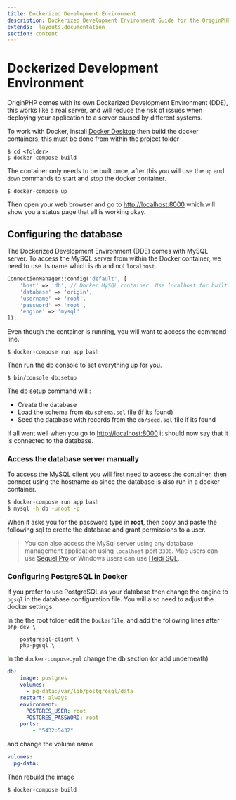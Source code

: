 ```yaml
---
title: Dockerized Development Environment
description: Dockerized Development Environment Guide for the OriginPHP Framework
extends: _layouts.documentation
section: content
---
```

# Dockerized Development Environment

OriginPHP comes with its own Dockerized Development Environment (DDE), this works like a real server, and will reduce the risk of issues when deploying your application to a server caused by different systems.

To work with Docker, install [Docker Desktop](https://www.docker.com/products/docker-desktop) then build the docker containers, this must be done from within the project folder

```linux
$ cd <folder>
$ docker-compose build
```

The container only needs to be built once, after this you will use the `up` and `down` commands to start and stop the docker container.

```linux
$ docker-compose up
```

Then open your web browser and go to [http://localhost:8000](http://localhost:8000)  which will show you a status page that all is working okay.

## Configuring the database

The Dockerized Development Environment (DDE) comes with MySQL server. To access the MySQL server from within the Docker container, we need to use its name which is `db` and not `localhost`.

```php
ConnectionManager::config('default', [
    'host' => 'db', // Docker MySQL container. Use localhost for built in webserver
    'database' => 'origin',
    'username' => 'root',
    'password' => 'root',
    'engine' => 'mysql'
]);
```

Even though the container is running, you will want to access the command line.

```linux
$ docker-compose run app bash
```

Then run the db console to set everything up for you.

```linux
$ bin/console db:setup
```

The db setup command will :

- Create the database
- Load the schema from `db/schema.sql` file (if its found)
- Seed the database with records from the `db/seed.sql` file if its found

If all went well when you go to [http://localhost:8000](http://localhost:8000)  it should now say that it is connected to the database.

### Access the database server manually

To access the MySQL client you will first need to access the container, then connect using the hostname `db` since the database is also run in a docker container.

```bash
$ docker-compose run app bash
$ mysql -h db -uroot -p
```

When it asks you for the password type in **root**, then copy and paste the following sql to create the database and grant permissions to a user.

> You can also access the MySql server using any database management application using `localhost` port `3306`. Mac users can use [Sequel Pro](https://www.sequelpro.com/) or Windows users can use [Heidi SQL](https://www.heidisql.com/).


### Configuring PostgreSQL in Docker

If you prefer to use PostgreSQL as your database then change the engine to `pgsql` in the database configuration file. You will also need to adjust the docker settings.

In the the root folder edit the `Dockerfile`, and add the following lines after `php-dev \` 
```
    postgresql-client \
    php-pgsql \
```

In the `docker-compose.yml` change the db section (or add underneath)

```yaml
db:
    image: postgres
    volumes:
      - pg-data:/var/lib/postgresql/data
    restart: always
    environment:
      POSTGRES_USER: root
      POSTGRES_PASSWORD: root
    ports:
        - "5432:5432"
```

and change the volume name

```yaml
volumes:
  pg-data:
```

Then rebuild the image

```linux
$ docker-compose build
```
